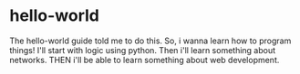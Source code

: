 # hello-world
The hello-world guide told me to do this.
So, i wanna learn how to program things!
I'll start with logic using python.
Then i'll learn something about networks.
THEN i'll be able to learn something about web development.
